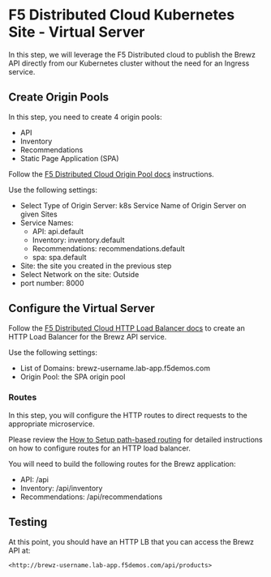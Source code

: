 # F5 Distributed Cloud Kubernetes Site - Virtual Server

In this step, we will leverage the F5 Distributed cloud to publish the Brewz API directly from our Kubernetes cluster without the need for an Ingress service.

## Create Origin Pools

In this step, you need to create 4 origin pools:

- API
- Inventory
- Recommendations
- Static Page Application (SPA)

Follow the [F5 Distributed Cloud Origin Pool docs](https://docs.cloud.f5.com/docs/how-to/app-networking/origin-pools) instructions.

Use the following settings:

- Select Type of Origin Server: k8s Service Name of Origin Server on given Sites
- Service Names:
  - API: api.default
  - Inventory: inventory.default
  - Recommendations: recommendations.default
  - spa: spa.default
- Site: the site you created in the previous step
- Select Network on the site: Outside
- port number: 8000

## Configure the Virtual Server

Follow the [F5 Distributed Cloud HTTP Load Balancer docs](https://docs.cloud.f5.com/docs/how-to/app-networking/http-load-balancer) to create an HTTP Load Balancer for the Brewz API service.

Use the following settings:

- List of Domains: brewz-username.lab-app.f5demos.com
- Origin Pool: the SPA origin pool

### Routes

In this step, you will configure the HTTP routes to direct requests to the appropriate microservice.

Please review the [How to Setup path-based routing](https://f5cloud.zendesk.com/hc/en-us/articles/4405130078103-How-to-setup-path-based-routing-or-application-load-balancing) for detailed instructions on how to configure routes for an HTTP load balancer.

You will need to build the following routes for the Brewz application:

- API: /api
- Inventory: /api/inventory
- Recommendations: /api/recommendations

## Testing

At this point, you should have an HTTP LB that you can access the Brewz API at:

`<http://brewz-username.lab-app.f5demos.com/api/products>`
